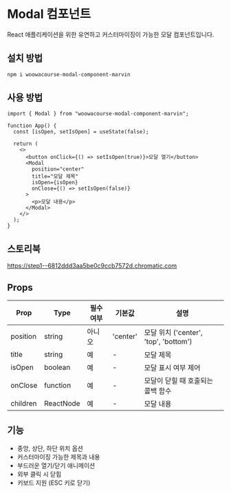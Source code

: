 # Modal 컴포넌트

React 애플리케이션을 위한 유연하고 커스터마이징이 가능한 모달 컴포넌트입니다.

## 설치 방법

```bash
npm i woowacourse-modal-component-marvin

```

## 사용 방법

```tsx
import { Modal } from "woowacourse-modal-component-marvin";

function App() {
  const [isOpen, setIsOpen] = useState(false);

  return (
    <>
      <button onClick={() => setIsOpen(true)}>모달 열기</button>
      <Modal
        position="center"
        title="모달 제목"
        isOpen={isOpen}
        onClose={() => setIsOpen(false)}
      >
        <p>모달 내용</p>
      </Modal>
    </>
  );
}
```

## 스토리북

https://step1--6812ddd3aa5be0c9ccb7572d.chromatic.com

## Props

| Prop     | Type      | 필수 여부 | 기본값   | 설명                                  |
| -------- | --------- | --------- | -------- | ------------------------------------- |
| position | string    | 아니오    | 'center' | 모달 위치 ('center', 'top', 'bottom') |
| title    | string    | 예        | -        | 모달 제목                             |
| isOpen   | boolean   | 예        | -        | 모달 표시 여부 제어                   |
| onClose  | function  | 예        | -        | 모달이 닫힐 때 호출되는 콜백 함수     |
| children | ReactNode | 예        | -        | 모달 내용                             |

## 기능

- 중앙, 상단, 하단 위치 옵션
- 커스터마이징 가능한 제목과 내용
- 부드러운 열기/닫기 애니메이션
- 외부 클릭 시 닫힘
- 키보드 지원 (ESC 키로 닫기)
